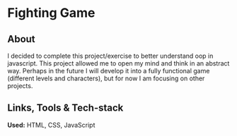 # Fighting Game

## About

I decided to complete this project/exercise to better understand oop in javascript. This project allowed me to open my mind and think in an abstract way. Perhaps in the future I will develop it into a fully functional game (different levels and characters), but for now I am focusing on other projects.

## Links, Tools & Tech-stack

**Used:** HTML, CSS, JavaScript
